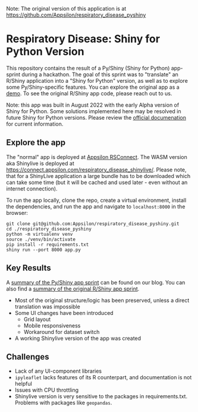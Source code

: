 Note: The original version of this application is at https://github.com/Appsilon/respiratory_disease_pyshiny

# Respiratory Disease: Shiny for Python Version

This repository contains the result of a Py/Shiny (Shiny for Python) app-sprint during a hackathon. The goal of this sprint was to "translate" an R/Shiny application into a "Shiny for Python" version, as well as to explore some Py/Shiny-specific features. You can explore the original app as a [demo](https://connect.appsilon.com/respiratory_disease_app_sprint/). To see the original R/Shiny app code, please reach out to us.

Note: this app was built in August 2022 with the early Alpha version of Shiny for Python. Some solutions implemented here may be resolved in future Shiny for Python versions. Please review the [official documenation](https://shiny.rstudio.com/py/docs/get-started.html) for current information.

## Explore the app
The "normal" app is deployed at [Appsilon RSConnect](https://connect.appsilon.com/respiratory_disease_pyshiny/). The WASM version aka Shinylive is deployed at https://connect.appsilon.com/respiratory_disease_shinylive/. Please note, that for a ShinyLive application a large bundle has to be downloaded which can take some time (but it will be cached and used later - even without an internet connection).

To run the app locally, clone the repo, create a virtual environment, install the dependencies, and run the app and navigate to `localhost:8000` in the browser:

```shell
git clone git@github.com:Appsilon/respiratory_disease_pyshiny.git
cd ./respiratory_disease_pyshiny
python -m virtualenv venv
source ./venv/bin/activate
pip install -r requirements.txt
shiny run --port 8000 app.py
```

## Key Results
A [summary of the Py/Shiny app sprint](https://appsilon.com/pyshiny-demo/) can be found on our blog. You can also find a [summary of the original R/Shiny app sprint](https://appsilon.com/appsprints-r-shiny-app-development/).

- Most of the original structure/logic has been preserved, unless a direct translation was impossible
- Some UI changes have been introduced
  - Grid layout
  - Mobile responsiveness
  - Workaround for dataset switch
- A working Shinylive version of the app was created

## Challenges
- Lack of any UI-component libraries
- `ipyleaflet` lacks features of its R counterpart, and documentation is not helpful
- Issues with CPU throttling
- Shinylive version is very sensitive to the packages in requirements.txt. Problems with packages like `geopandas`.
